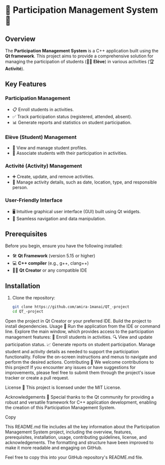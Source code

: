# 🎉 Participation Management System 🎉

## Overview

The **Participation Management System** is a C++ application built using the **Qt framework**. This project aims to provide a comprehensive solution for managing the participation of students (👩‍🎓 **Elève**) in various activities (🏆 **Activité**).

## Key Features

### Participation Management
- 📋 Enroll students in activities.
- ✅ Track participation status (registered, attended, absent).
- 📊 Generate reports and statistics on student participation.

### Elève (Student) Management
- 👤 View and manage student profiles.
- 🔗 Associate students with their participation in activities.

### Activité (Activity) Management
- ➕ Create, update, and remove activities.
- 📅 Manage activity details, such as date, location, type, and responsible person.

### User-Friendly Interface
- 🖥️ Intuitive graphical user interface (GUI) built using Qt widgets.
- 🔄 Seamless navigation and data manipulation.

## Prerequisites

Before you begin, ensure you have the following installed:

- 🛠️ **Qt Framework** (version 5.15 or higher)
- 💻 **C++ compiler** (e.g., g++, clang++)
- 🧑‍💻 **Qt Creator** or any compatible IDE

## Installation

1. Clone the repository:
   ```bash
   git clone https://github.com/amira-1manai/QT_-project
   cd QT_-project
Open the project in Qt Creator or your preferred IDE.
Build the project to install dependencies.
Usage
🚀 Run the application from the IDE or command line.
Explore the main window, which provides access to the participation management features:
📝 Enroll students in activities.
🔍 View and update participation status.
📈 Generate reports on student participation.
Manage student and activity details as needed to support the participation functionality.
Follow the on-screen instructions and menus to navigate and perform the desired actions.
Contributing
🤝 We welcome contributions to this project! If you encounter any issues or have suggestions for improvements, please feel free to submit them through the project's issue tracker or create a pull request.

License
📜 This project is licensed under the MIT License.

Acknowledgements
🙏 Special thanks to the Qt community for providing a robust and versatile framework for C++ application development, enabling the creation of this Participation Management System.


Copy

This README.md file includes all the key information about the Participation Management System project, including the overview, features, prerequisites, installation, usage, contributing guidelines, license, and acknowledgements. The formatting and structure have been improved to make it more readable and engaging on GitHub.

Feel free to copy this into your GitHub repository's README.md file.
